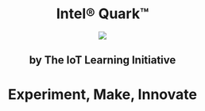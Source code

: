 <h1><center><b>Intel® Quark™</b></center></h1>

<center><img src="http://www.ti.com/lsds/media/images/wireless_connectivity/50BillionThings.png"></center>

<h2><center><b>by The IoT Learning Initiative</b></center></h2>

<center><h1><b>Experiment, Make, Innovate</b></h1></center>